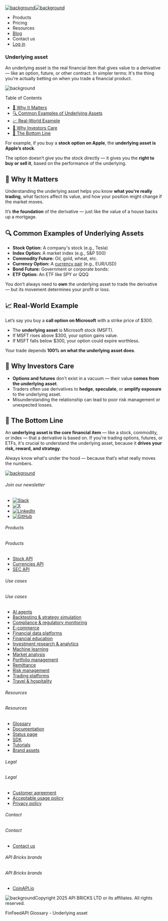 [![background](/_next/image?url=https%3A%2F%2Fcdn.sanity.io%2Fimages%2Fxpx4czto%2Fproduction%2Fc9a795fc7fb3558997d636211a44e71eb59288f0-773x184.png&w=1920&q=75)![background](https://cdn.sanity.io/images/xpx4czto/production/875913d8710b3054c19fad19673dc5592614265e-773x184.svg)](/)

* Products
* Pricing
* Resources
* [Blog](/blog)
* Contact us
* [Log in](https://console.finfeedapi.com/?link=/apikeys/create)

### Underlying asset

An underlying asset is the real financial item that gives value to a derivative — like an option, future, or other contract.
In simpler terms: It's the thing you're actually betting on when you trade a financial product.

![background](https://cdn.sanity.io/images/xpx4czto/production/999c709b2777af013884c6e2623e9aa699585a06-429x429.svg)

Table of Contents

* [🧠 Why It Matters](#link-2d5a3a606f0a)
* [🔍 Common Examples of Underlying Assets](#link-706aa6c475a2)
* [📈 Real-World Example](#link-766b36b6e159)
* [🎯 Why Investors Care](#link-1577b4dde0ce)
* [🧠 The Bottom Line](#link-2b3e4220b11f)

For example, if you buy a **stock option on Apple**, the **underlying asset is Apple’s stock**.

The option doesn’t give you the stock directly — it gives you the **right to buy or sell it**, based on the performance of the underlying.

🧠 Why It Matters
----------------

Understanding the underlying asset helps you know **what you're really trading**, what factors affect its value, and how your position might change if the market moves.

It’s **the foundation** of the derivative — just like the value of a house backs up a mortgage.

🔍 Common Examples of Underlying Assets
--------------------------------------

* **Stock Option:** A company's stock (e.g., Tesla)
* **Index Option:** A market index (e.g., S&P 500)
* **Commodity Future:** Oil, gold, wheat, etc.
* **Currency Option:** A [currency pair](https://www.finfeedapi.com/learn/glossary/currency-pair) (e.g., EUR/USD)
* **Bond Future:** Government or corporate bonds:
* **ETF Option:** An ETF like SPY or QQQ

You don’t always need to **own** the underlying asset to trade the derivative — but its movement determines your profit or loss.

📈 Real-World Example
--------------------

Let’s say you buy a **call option on Microsoft** with a strike price of $300.

* The **underlying asset** is Microsoft stock (MSFT).
* If MSFT rises above $300, your option gains value.
* If MSFT falls below $300, your option could expire worthless.

Your trade depends **100% on what the underlying asset does**.

🎯 Why Investors Care
--------------------

* **Options and futures** don’t exist in a vacuum — their value **comes from the underlying asset**.
* Traders often use derivatives to **hedge**, **speculate**, or **amplify exposure** to the underlying asset.
* Misunderstanding the relationship can lead to poor risk management or unexpected losses.

🧠 The Bottom Line
-----------------

An **underlying asset is the core financial item** — like a stock, commodity, or index — that a derivative is based on. If you're trading options, futures, or ETFs, it's crucial to understand the underlying asset, because it **drives your risk, reward, and strategy**.

Always know what's under the hood — because that’s what really moves the numbers.

[![background](https://cdn.sanity.io/images/xpx4czto/production/8a2788aebc71f7f5dce82eb1b7a5e5cec9a64838-773x184.svg)](/)

###### Join our newsletter

* [![Slack](https://cdn.sanity.io/images/xpx4czto/production/26371f7c1474b3ce9e67c32e006a140ddd704b95-512x512.svg)](https://finfeedapi.slack.com/x-p8539721774929-8529109118914-8531038476964/messages/C08FVM7P68H)
* [![X](/_next/image?url=https%3A%2F%2Fcdn.sanity.io%2Fimages%2Fxpx4czto%2Fproduction%2F0aa41878d0ceb77292d9f847b2f4e21d688460c1-2400x2453.png&w=64&q=75)](https://x.com/FinFeedAPI "Follow FinFeedAPI on X")
* [![LinkedIn](/_next/image?url=https%3A%2F%2Fcdn.sanity.io%2Fimages%2Fxpx4czto%2Fproduction%2Fb9ce6f119974543779bbcad7563e234be8edd900-840x779.png&w=64&q=75)](https://www.linkedin.com/company/finfeedapi/?viewAsMember=true "Join FinFeedAPI on LinkedIn")
* [![GitHub](https://cdn.sanity.io/images/xpx4czto/production/f202b6faccfd5cc46299b976c2635fee60b55aa0-98x96.svg)](https://github.com/api-bricks/api-bricks-sdk/tree/master/finfeedapi)

###### Products

###### Products

* [Stock API](/products/stock-api)
* [Currencies API](/products/currencies-api)
* [SEC API](/products/sec-api)

###### Use cases

###### Use cases

* [AI agents](/use-case/ai-agents)
* [Backtesting & strategy simulation](/use-case/backtesting-strategy-simulation)
* [Compliance & regulatory monitoring](/use-case/compliance-regulatory-monitoring)
* [E-commerce](/use-case/e-commerce)
* [Financial data platforms](/use-case/financial-data-platforms)
* [Financial education](/use-case/education-platforms)
* [Investment research & analytics](/use-case/investment-research-analytics)
* [Machine learning](/use-case/machine-learning)
* [Market analysis](/use-case/market-analysis)
* [Portfolio management](/use-case/portfolio-management)
* [Remittance](/use-case/remittance)
* [Risk management](/use-case/risk-management)
* [Trading platforms](/use-case/trading-platforms)
* [Travel & hospitality](/use-case/travel-hospitality)

###### Resources

###### Resources

* [Glossary](/learn/glossary)
* [Documentation](https://docs.finfeedapi.com/)
* [Status page](https://status.finfeedapi.com/)
* [SDK](https://github.com/api-bricks/api-bricks-sdk/tree/master/finfeedapi)
* [Tutorials](https://github.com/api-bricks/api-bricks-sdk/tree/master/finfeedapi/sec-api-rest/tutorials)
* [Brand assets](https://brandfetch.com/finfeedapi.com)

###### Legal

###### Legal

* [Customer agreement](/legal#link-479af90ac5b8)
* [Acceptable usage policy](/legal#link-469068dc1416)
* [Privacy policy](/legal#link-192d9f962f94)

###### Contact

###### Contact

* [Contact us](/contact-us)

###### API Bricks brands

###### API Bricks brands

* [CoinAPI.io](https://www.coinapi.io/?utm_source=finfeedapi&utm_medium=referral&utm_campaign=finfeedapi_footer)

![background](https://cdn.sanity.io/images/xpx4czto/production/33a64ee50c88a79ba86cc35ba36e9eb13987bbe7-152x184.svg)Copyright 2025 API BRICKS LTD or its affiliates. All rights reserved.

FinFeedAPI Glossary - Underlying asset
